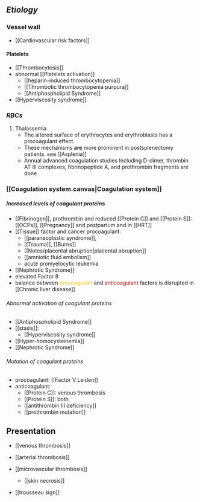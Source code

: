 ## *Etiology*

### Vessel wall
- [[Cardiovascular risk factors]] 
#### Platelets
- [[Thrombocytosis]]
- abnormal [[Platelets activation]]
	- [[heparin-induced thrombocytopenia]]
	- [[Thrombotic thrombocytopenia purpura]] 
	- [[Antiphospholipid Syndrome]] 
- [[Hyperviscosity syndrome]] 

### *RBCs*
1. Thalassemia
	- The altered surface of erythrocytes and erythroblasts has a procoagulant effect.
	- These mechanisms **are** more prominent in postsplenectomy patients. see [[Asplenia]]
	- Annual advanced coagulation studies Including D-dimer, thrombin AT III complexes, fibrinopeptide A, and prothrombin fragments are done


### [[Coagulation system.canvas|Coagulation system]]

##### Increased levels of coagulant proteins
- [[Fibrinogen]], prothrombin and reduced [[Protein C]] and [[Protein S]]: [[OCPs]], [[Pregnancy]] and postpartum and in [[HRT]] 
- [[Tissue]] factor and cancer procoagulant: 
	- [[paraneoplastic syndrome]], 
	- [[Trauma]], [[Burns]] 
	- [[Notes/placental abruption|placental abruption]] 
	- [[amniotic fluid embolism]]
	- acute promyelocytic leukemia
- [[Nephrotic Syndrome]] 
- elevated Factor 8 
- balance between <font color="#ffc000">procoagulant</font> and <font color="#c00000">anticoagulant</font> factors is disrupted in [[Chronic liver disease]] 

###### Abnormal activation of coagulant proteins
- [[Antiphospholipid Syndrome]]
- [[stasis]]: 
	- [[Hyperviscosity syndrome]] 
- [[Hyper-homocysteinemia]] 
- [[Nephrotic Syndrome]] 

###### Mutation of coagulant proteins
- procoagulant: [[Factor V Leiden]]
- anticoagulant:
	- [[Protein C]]: venous thrombosis
	- [[Protein S]]: both
	- [[antithrombin III deficiency]]
	- [[prothrombin mutation]]



## Presentation
- [[venous thrombosis]]
- [[arterial thrombosis]]
- [[microvascular thrombosis]] 
	- [[skin necrosis]] 


- [[trousseau sign]]  